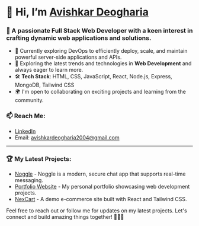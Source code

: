 # 👋 Hi, I’m [Avishkar Deogharia](https://www.linkedin.com/in/avishkar-deogharia-b6612a290/)

### 🚀 A passionate **Full Stack Web Developer** with a keen interest in crafting dynamic web applications and solutions.

- 🌱 Currently exploring DevOps to efficiently deploy, scale, and maintain powerful server-side applications and APIs.
- 👀 Exploring the latest trends and technologies in **Web Development** and always eager to learn more.
- 🛠️ **Tech Stack**: HTML, CSS, JavaScript, React, Node.js, Express, MongoDB, Tailwind CSS
- 🌍 I'm open to collaborating on exciting projects and learning from the community.

### 📫 **Reach Me**:
- [LinkedIn](https://www.linkedin.com/in/avishkar-deogharia-b6612a290/) 
- Email: avishkardeogharia2004@gmail.com 

---

<!--
### 📈 **GitHub Stats**:
![Avishkar's GitHub Stats](https://github-readme-stats.vercel.app/api?username=avishkar13&show_icons=true&count_private=true&hide_title=true&hide=prs)
-->

### 🏆 **My Latest Projects**:
- [Noggle](https://noggle.onrender.com/) - Noggle is a modern, secure chat app that supports real-time messaging.
- [Portfolio Website](https://avishkar-deogharia-portfolio.netlify.app/) - My personal portfolio showcasing web development projects.
- [NexCart](https://nex-cart.vercel.app/) - A demo e-commerce site built with React and Tailwind CSS.

Feel free to reach out or follow me for updates on my latest projects. Let's connect and build amazing things together! 👨‍💻✨


